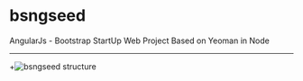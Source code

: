bsngseed
========

AngularJs - Bootstrap StartUp Web Project Based on Yeoman in Node

------------------------------------------------
+![bsngseed structure](http://contactsamie.github.io/bsngseed/structure.png)
